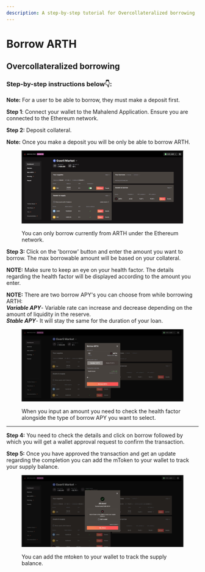 ```yaml
---
description: A step-by-step tutorial for Overcollateralized borrowing
---
```


# Borrow ARTH

## Overcollateralized borrowing

### **Step-by-step instructions below👇:**

**Note:** For a user to be able to borrow, they must make a deposit first.

**Step 1**: Connect your wallet to the Mahalend Application. Ensure you are connected to the Ethereum network.&#x20;

**Step 2:** Deposit collateral.

**Note:** Once you make a deposit you will be only be able to borrow ARTH.&#x20;

<figure><img src="../.gitbook/assets/1.jpg" alt=""><figcaption><p>You can only borrow currently from ARTH under the Ethereum network.</p></figcaption></figure>

**Step 3:** Click on the 'borrow' button and enter the amount you want to borrow. The max borrowable amount will be based on your collateral.

**NOTE:** Make sure to keep an eye on your health factor.  The details regarding the health factor will be displayed according to the amount you enter.&#x20;

**NOTE:** There are two borrow APY's you can choose from while borrowing ARTH:\
_**Variable APY**_- Variable rate can increase and decrease depending on the amount of liquidity in the reserve. \
_**Stable APY**_- It will stay the same for the duration of your loan.&#x20;

<figure><img src="../.gitbook/assets/2.jpg" alt=""><figcaption><p>When you input an amount you need to check the health factor alongside the type of borrow APY you want to select. </p></figcaption></figure>

****

**Step 4:** You need to check the details and click on borrow followed by which you will get a wallet approval request to confirm the transaction.&#x20;

**Step 5:** Once you have approved the transaction and get an update regarding the completion you can add the mToken to your wallet to track your supply balance.&#x20;

<figure><img src="../.gitbook/assets/3 (2).jpg" alt=""><figcaption><p>You can add the mtoken to your wallet to track the supply balance. </p></figcaption></figure>
